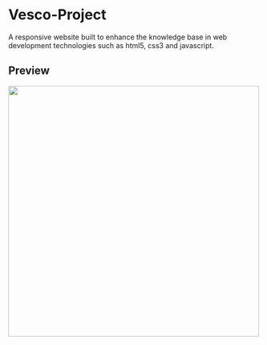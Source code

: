 # Vesco-Project
A responsive website built to enhance the knowledge base in web development technologies such as html5, css3 and javascript.

## Preview
<a href="url"><img src="https://github.com/douglasbrandao21/twitter-clone/blob/master/screenshots/view-smartphone.jpg" align="left" height="500" width="500" ></a>
